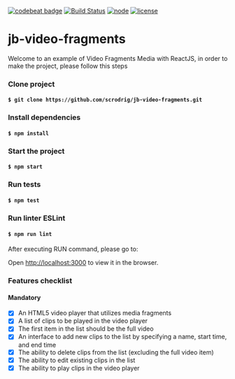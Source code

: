 [![codebeat badge](https://codebeat.co/badges/896f4805-305a-4143-a1d8-ac2163e31c4b)](https://codebeat.co/projects/github-com-scrodrig-jb-video-fragments-master)
[![Build Status](https://travis-ci.org/scrodrig/jb-video-fragments.svg?branch=master)](https://travis-ci.org/scrodrig/jb-video-fragments)
[![node](https://img.shields.io/npm/v/npm.svg?style=flat)](https://github.com/scrodrig/jb-video-fragments)
[![license](https://img.shields.io/github/license/scrodrig/jb-video-fragments.svg?style=flat)](https://github.com/scrodrig/jb-video-fragments)
# **jb-video-fragments**

Welcome to an example of Video Fragments Media with ReactJS, in order to make the project, please
follow this steps

### Clone project
#### `$ git clone https://github.com/scrodrig/jb-video-fragments.git`

### Install dependencies
#### `$ npm install`

### Start the project
#### `$ npm start`

### Run tests
#### `$ npm test`

### Run linter ESLint
#### `$ npm run lint`

After executing RUN command, please go to:

Open [http://localhost:3000](http://localhost:3000) to view it in the browser.


### Features checklist 
#### Mandatory

- [x] An HTML5 video player that utilizes media fragments
- [x] A list of clips to be played in the video player
- [x] The first item in the list should be the full video
- [x] An interface to add new clips to the list by specifying a name, start time, and end time
- [x] The ability to delete clips from the list (excluding the full video item)
- [x] The ability to edit existing clips in the list
- [x] The ability to play clips in the video player
